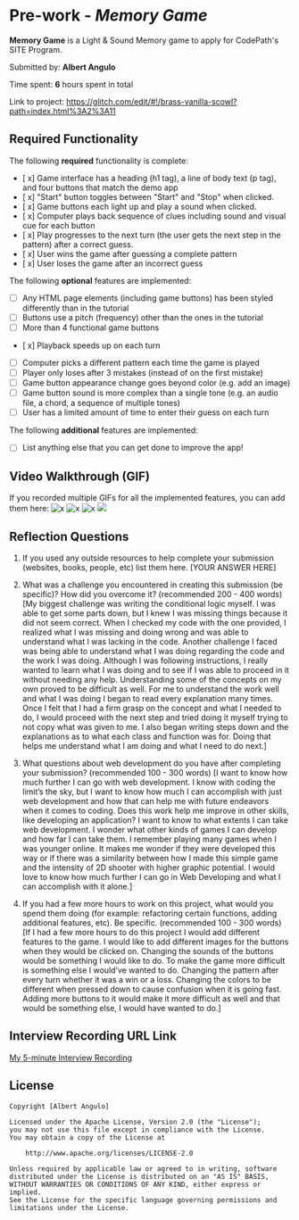 ﻿# Pre-work - *Memory Game*

**Memory Game** is a Light & Sound Memory game to apply for CodePath's SITE Program. 

Submitted by: **Albert Angulo**

Time spent: **6** hours spent in total

Link to project: https://glitch.com/edit/#!/brass-vanilla-scowl?path=index.html%3A2%3A11

## Required Functionality

The following **required** functionality is complete:

* [ x] Game interface has a heading (h1 tag), a line of body text (p tag), and four buttons that match the demo app
* [ x] "Start" button toggles between "Start" and "Stop" when clicked. 
* [ x] Game buttons each light up and play a sound when clicked. 
* [ x] Computer plays back sequence of clues including sound and visual cue for each button
* [ x] Play progresses to the next turn (the user gets the next step in the pattern) after a correct guess. 
* [ x] User wins the game after guessing a complete pattern
* [ x] User loses the game after an incorrect guess

The following **optional** features are implemented:

* [ ] Any HTML page elements (including game buttons) has been styled differently than in the tutorial
* [ ] Buttons use a pitch (frequency) other than the ones in the tutorial
* [ ] More than 4 functional game buttons
* [ x] Playback speeds up on each turn
* [ ] Computer picks a different pattern each time the game is played
* [ ] Player only loses after 3 mistakes (instead of on the first mistake)
* [ ] Game button appearance change goes beyond color (e.g. add an image)
* [ ] Game button sound is more complex than a single tone (e.g. an audio file, a chord, a sequence of multiple tones)
* [ ] User has a limited amount of time to enter their guess on each turn

The following **additional** features are implemented:

- [ ] List anything else that you can get done to improve the app!

## Video Walkthrough (GIF)

If you recorded multiple GIFs for all the implemented features, you can add them here:
![x]( http://g.recordit.co/p5Cd27Od1J.gif)
![x]( http://g.recordit.co/AqIPpLt4RN.gif)
![x]( http://g.recordit.co/iiqKObfS1L.gif)
![](gif4-link-here)

## Reflection Questions
1. If you used any outside resources to help complete your submission (websites, books, people, etc) list them here. 
[YOUR ANSWER HERE]

2. What was a challenge you encountered in creating this submission (be specific)? How did you overcome it? (recommended 200 - 400 words) 
[My biggest challenge was writing the conditional logic myself. I was able to get some parts down, but I knew I was missing things because it did not seem correct. When I checked my code with the one provided, I realized what I was missing and doing wrong and was able to understand what I was lacking in the code. Another challenge I faced was being able to understand what I was doing regarding the code and the work I was doing. Although I was following instructions, I really wanted to learn what I was doing and to see if I was able to proceed in it without needing any help. Understanding some of the concepts on my own proved to be difficult as well. For me to understand the work well and what I was doing I began to read every explanation many times. Once I felt that I had a firm grasp on the concept and what I needed to do, I would proceed with the next step and tried doing it myself trying to not copy what was given to me. I also began writing steps down and the explanations as to what each class and function was for. Doing that helps me understand what I am doing and what I need to do next.]

3. What questions about web development do you have after completing your submission? (recommended 100 - 300 words) 
[I want to know how much further I can go with web development. I know with coding the limit’s the sky, but I want to know how much I can accomplish with just web development and how that can help me with future endeavors when it comes to coding. Does this work help me improve in other skills, like developing an application? I want to know to what extents I can take web development. I wonder what other kinds of games I can develop and how far I can take them. I remember playing many games when I was younger online. It makes me wonder if they were developed this way or if there was a similarity between how I made this simple game and the intensity of 2D shooter with higher graphic potential. I would love to know how much further I can go in Web Developing and what I can accomplish with it alone.]

4. If you had a few more hours to work on this project, what would you spend them doing (for example: refactoring certain functions, adding additional features, etc). Be specific. (recommended 100 - 300 words) 
[If I had a few more hours to do this project I would add different features to the game. I would like to add different images for the buttons when they would be clicked on. Changing the sounds of the buttons would be something I would like to do. To make the game more difficult is something else I would’ve wanted to do. Changing the pattern after every turn whether it was a win or a loss. Changing the colors to be different when pressed down to cause confusion when it is going fast. Adding more buttons to it would make it more difficult as well and that would be something else, I would have wanted to do.]



## Interview Recording URL Link

[My 5-minute Interview Recording](your-link-here)


## License

    Copyright [Albert Angulo]

    Licensed under the Apache License, Version 2.0 (the "License");
    you may not use this file except in compliance with the License.
    You may obtain a copy of the License at

        http://www.apache.org/licenses/LICENSE-2.0

    Unless required by applicable law or agreed to in writing, software
    distributed under the License is distributed on an "AS IS" BASIS,
    WITHOUT WARRANTIES OR CONDITIONS OF ANY KIND, either express or implied.
    See the License for the specific language governing permissions and
    limitations under the License.
